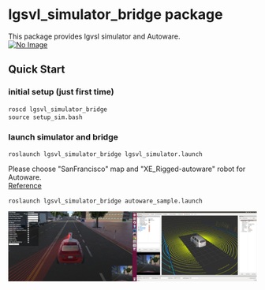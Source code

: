# lgsvl_simulator_bridge package

This package provides lgvsl simulator and Autoware.  
[![No Image](https://img.youtube.com/vi/NgW1P75wiuA/0.jpg)](http://www.youtube.com/watch?v=NgW1P75wiuA)

## Quick Start 
### initial setup (just first time)
```
roscd lgsvl_simulator_bridge
source setup_sim.bash
```

### launch simulator and bridge
```
roslaunch lgsvl_simulator_bridge lgsvl_simulator.launch
```

Please choose "SanFrancisco" map and "XE_Rigged-autoware" robot for Autoware.  
[Reference](https://github.com/lgsvl/simulator/issues/5)

```
roslaunch lgsvl_simulator_bridge autoware_sample.launch
```

![lgsvl_simulator_bridge](media/lgsvl_simulator_bridge.png) 
